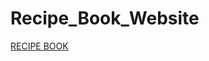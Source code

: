 # Recipe_Book_Website
<a href="https://nikithapotluri.github.io/Recipe_Book_Website/task1.html">RECIPE BOOK</a>
